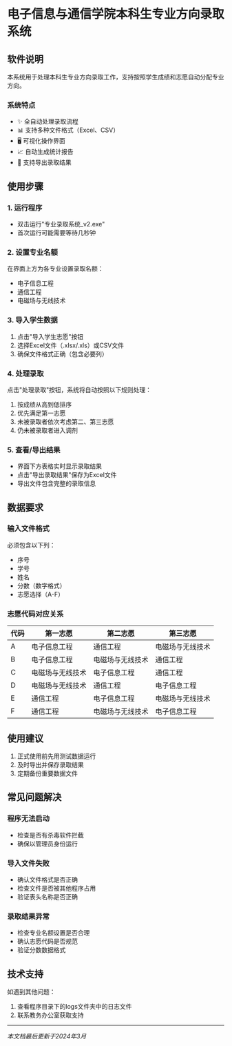 # 电子信息与通信学院本科生专业方向录取系统

## 软件说明

本系统用于处理本科生专业方向录取工作，支持按照学生成绩和志愿自动分配专业方向。

### 系统特点

- ✨ 全自动处理录取流程
- 📊 支持多种文件格式（Excel、CSV）
- 🖥️ 可视化操作界面
- 📈 自动生成统计报告
- 💾 支持导出录取结果

## 使用步骤

### 1. 运行程序

- 双击运行"专业录取系统_v2.exe"
- 首次运行可能需要等待几秒钟

### 2. 设置专业名额

在界面上方为各专业设置录取名额：
- 电子信息工程
- 通信工程
- 电磁场与无线技术

### 3. 导入学生数据

1. 点击"导入学生志愿"按钮
2. 选择Excel文件（.xlsx/.xls）或CSV文件
3. 确保文件格式正确（包含必要列）

### 4. 处理录取

点击"处理录取"按钮，系统将自动按照以下规则处理：
1. 按成绩从高到低排序
2. 优先满足第一志愿
3. 未被录取者依次考虑第二、第三志愿
4. 仍未被录取者进入调剂

### 5. 查看/导出结果

- 界面下方表格实时显示录取结果
- 点击"导出录取结果"保存为Excel文件
- 导出文件包含完整的录取信息

## 数据要求

### 输入文件格式

必须包含以下列：
- 序号
- 学号
- 姓名
- 分数（数字格式）
- 志愿选择（A-F）

### 志愿代码对应关系

| 代码 | 第一志愿 | 第二志愿 | 第三志愿 |
|------|----------|----------|----------|
| A | 电子信息工程 | 通信工程 | 电磁场与无线技术 |
| B | 电子信息工程 | 电磁场与无线技术 | 通信工程 |
| C | 电磁场与无线技术 | 电子信息工程 | 通信工程 |
| D | 电磁场与无线技术 | 通信工程 | 电子信息工程 |
| E | 通信工程 | 电子信息工程 | 电磁场与无线技术 |
| F | 通信工程 | 电磁场与无线技术 | 电子信息工程 |

## 使用建议

1. 正式使用前先用测试数据运行
2. 及时导出并保存录取结果
3. 定期备份重要数据文件

## 常见问题解决

### 程序无法启动
- 检查是否有杀毒软件拦截
- 确保以管理员身份运行

### 导入文件失败
- 确认文件格式是否正确
- 检查文件是否被其他程序占用
- 验证表头名称是否正确

### 录取结果异常
- 检查专业名额设置是否合理
- 确认志愿代码是否规范
- 验证分数数据格式

## 技术支持

如遇到其他问题：
1. 查看程序目录下的logs文件夹中的日志文件
2. 联系教务办公室获取支持

---
*本文档最后更新于2024年3月* 